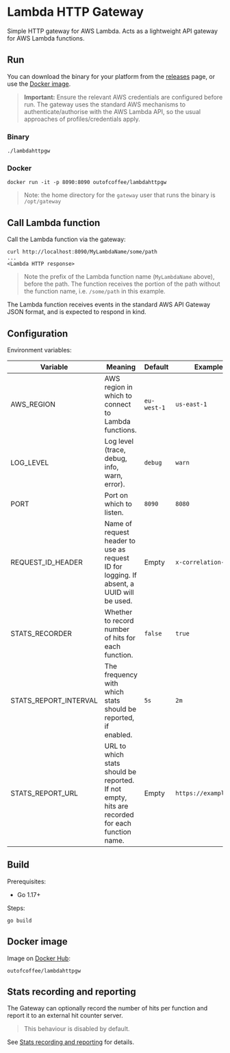 # Lambda HTTP Gateway

Simple HTTP gateway for AWS Lambda. Acts as a lightweight API gateway for AWS Lambda functions.

## Run

You can download the binary for your platform from the [releases](https://github.com/outofcoffee/lambda-http-gateway/releases) page, or use the [Docker image](#docker-image).

> **Important:** Ensure the relevant AWS credentials are configured before run. The gateway uses the standard AWS mechanisms to authenticate/authorise with the AWS Lambda API, so the usual approaches of profiles/credentials apply.

### Binary

    ./lambdahttpgw

### Docker

    docker run -it -p 8090:8090 outofcoffee/lambdahttpgw

> Note: the home directory for the `gateway` user that runs the binary is `/opt/gateway`

## Call Lambda function

Call the Lambda function via the gateway:

    curl http://localhost:8090/MyLambdaName/some/path
    ...
    <Lambda HTTP response>

> Note the prefix of the Lambda function name (`MyLambdaName` above), before the path. The function receives the portion of the path without the function name, i.e. `/some/path` in this example.

The Lambda function receives events in the standard AWS API Gateway JSON format, and is expected to respond in kind.

## Configuration

Environment variables:

| Variable              | Meaning                                                                                         | Default     | Example               |
|-----------------------|-------------------------------------------------------------------------------------------------|-------------|-----------------------|
| AWS_REGION            | AWS region in which to connect to Lambda functions.                                             | `eu-west-1` | `us-east-1`           |
| LOG_LEVEL             | Log level (trace, debug, info, warn, error).                                                    | `debug`     | `warn`                |
| PORT                  | Port on which to listen.                                                                        | `8090`      | `8080`                |
| REQUEST_ID_HEADER     | Name of request header to use as request ID for logging. If absent, a UUID will be used.        | Empty       | `x-correlation-id`    |
| STATS_RECORDER        | Whether to record number of hits for each function.                                             | `false`     | `true`                |
| STATS_REPORT_INTERVAL | The frequency with which stats should be reported, if enabled.                                  | `5s`        | `2m`                  |
| STATS_REPORT_URL      | URL to which stats should be reported. If not empty, hits are recorded for each function name.  | Empty       | `https://example.com` |

## Build

Prerequisites:

- Go 1.17+

Steps:

    go build

## Docker image

Image on [Docker Hub](https://hub.docker.com/r/outofcoffee/lambdahttpgw):

    outofcoffee/lambdahttpgw

## Stats recording and reporting

The Gateway can optionally record the number of hits per function and report it to an external hit counter server.

> This behaviour is disabled by default.

See [Stats recording and reporting](./docs) for details.
